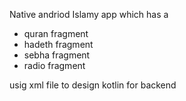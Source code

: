 Native andriod Islamy app which has a 
 - quran fragment
 - hadeth fragment
 - sebha fragment
 - radio fragment

usig xml file to design
kotlin for backend
